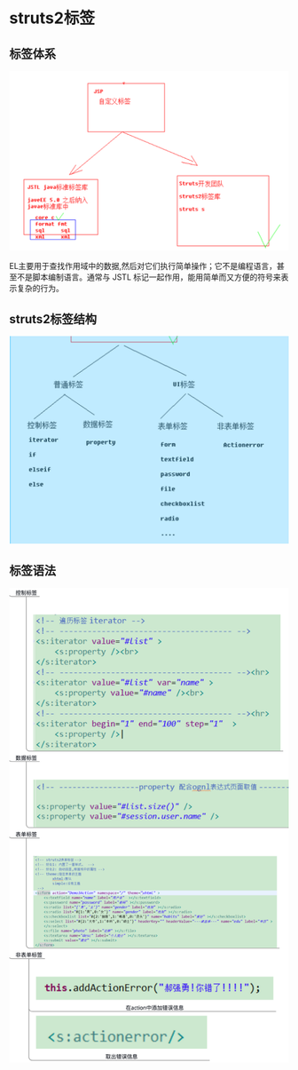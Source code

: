 # struts2标签

## 标签体系

![](../../.gitbook/assets/image%20%28104%29.png)

EL主要用于查找作用域中的数据,然后对它们执行简单操作；它不是编程语言，甚至不是脚本编制语言。通常与 JSTL 标记一起作用，能用简单而又方便的符号来表示复杂的行为。



## struts2标签结构

![](../../.gitbook/assets/image%20%28218%29.png)

## 标签语法

![](../../.gitbook/assets/image%20%28122%29.png)

